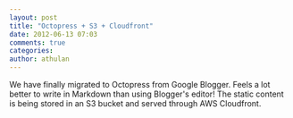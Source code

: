 ```yaml
---
layout: post
title: "Octopress + S3 + Cloudfront"
date: 2012-06-13 07:03
comments: true
categories: 
author: athulan
---
```

We have finally migrated to Octopress from Google Blogger. Feels a lot better to write in Markdown than using Blogger's editor! The static content is being stored in an S3 bucket and served through AWS Cloudfront. 